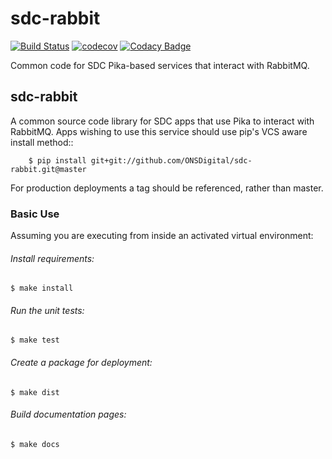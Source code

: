 # sdc-rabbit

[![Build Status](https://travis-ci.org/ONSdigital/sdc-rabbit.svg?branch=master)](https://travis-ci.org/ONSdigital/sdc-rabbit) 
[![codecov](https://codecov.io/gh/ONSdigital/sdc-rabbit/branch/master/graph/badge.svg)](https://codecov.io/gh/ONSdigital/sdc-rabbit)
[![Codacy Badge](https://api.codacy.com/project/badge/Grade/043810e79dac47759cc661361a8af12b)](https://www.codacy.com/app/ONS/sdc-rabbit?utm_source=github.com&amp;utm_medium=referral&amp;utm_content=ONSdigital/sdc-rabbit&amp;utm_campaign=Badge_Grade)

Common code for SDC Pika-based services that interact with RabbitMQ.

## sdc-rabbit

A common source code library for SDC apps that use Pika to interact with RabbitMQ.
Apps wishing to use this service should use pip's VCS aware install method::

```Shell
    $ pip install git+git://github.com/ONSDigital/sdc-rabbit.git@master
```

For production deployments a tag should be referenced, rather than master.

### Basic Use

Assuming you are executing from inside an activated virtual environment:

###### Install requirements:

    $ make install

###### Run the unit tests:

    $ make test

###### Create a package for deployment:

    $ make dist

###### Build documentation pages:

    $ make docs
